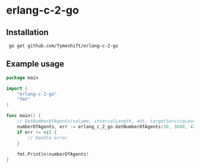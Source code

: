 # erlang-c-2-go

## Installation
``` go get github.com/Tymeshift/erlang-c-2-go```

## Example usage
``` go
package main

import (
	"erlang-c-2-go"
	"fmt"
)

func main() {
	// GetNumberOfAgents(volume, intervalLength, aht, targetServiceLevel, targetTime, maxOccupancy, shrinkage)
	numberOfAgents, err := erlang_c_2_go.GetNumberOfAgents(50, 3600, 420, 0.8, 90, 0.8, 0.2)
	if err != nil {
		// Handle error
	}
	
	fmt.Println(numberOfAgents)
}

```
